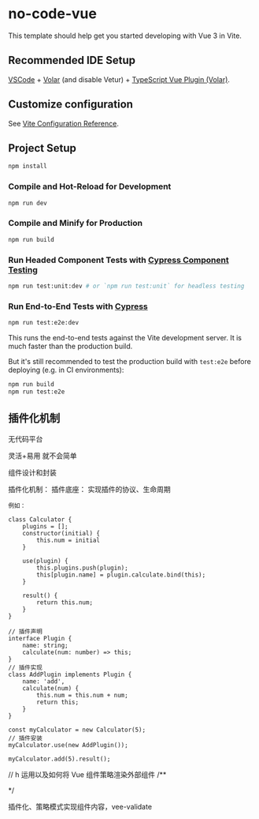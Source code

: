 # no-code-vue

This template should help get you started developing with Vue 3 in Vite.

## Recommended IDE Setup

[VSCode](https://code.visualstudio.com/) + [Volar](https://marketplace.visualstudio.com/items?itemName=Vue.volar) (and disable Vetur) + [TypeScript Vue Plugin (Volar)](https://marketplace.visualstudio.com/items?itemName=Vue.vscode-typescript-vue-plugin).

## Customize configuration

See [Vite Configuration Reference](https://vitejs.dev/config/).

## Project Setup

```sh
npm install
```

### Compile and Hot-Reload for Development

```sh
npm run dev
```

### Compile and Minify for Production

```sh
npm run build
```

### Run Headed Component Tests with [Cypress Component Testing](https://on.cypress.io/component)

```sh
npm run test:unit:dev # or `npm run test:unit` for headless testing
```

### Run End-to-End Tests with [Cypress](https://www.cypress.io/)

```sh
npm run test:e2e:dev
```

This runs the end-to-end tests against the Vite development server.
It is much faster than the production build.

But it's still recommended to test the production build with `test:e2e` before deploying (e.g. in CI environments):

```sh
npm run build
npm run test:e2e
```


## 插件化机制


无代码平台

灵活+易用 就不会简单


组件设计和封装

插件化机制：
    插件底座： 实现插件的协议、生命周期

    例如：

```
class Calculator {
    plugins = [];
    constructor(initial) {
        this.num = initial
    }

    use(plugin) {
        this.plugins.push(plugin);
        this[plugin.name] = plugin.calculate.bind(this);
    }

    result() {
        return this.num;
    }
}

// 插件声明
interface Plugin {
    name: string;
    calculate(num: number) => this;
}
// 插件实现
class AddPlugin implements Plugin {
    name: 'add',
    calculate(num) {
        this.num = this.num + num;
        return this;
    }
}

const myCalculator = new Calculator(5);
// 插件安装
myCalculator.use(new AddPlugin());

myCalculator.add(5).result();
```
// h 运用以及如何将 Vue 组件策略渲染外部组件
/**
  <script>
  import {h} from "vue"
  export default {
    render() {
        return h('h2',{
            class:'text'
        },'hello word')
    },
  };
  </script>
 */

 插件化、策略模式实现组件内容，vee-validate